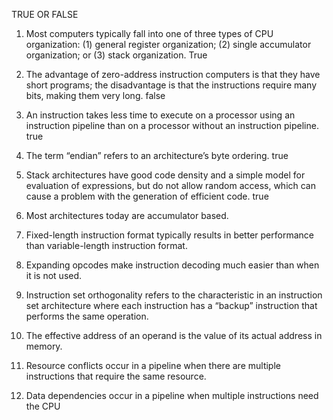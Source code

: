TRUE OR FALSE
 1. Most computers typically fall into one of three types of CPU
 organization: (1) general register organization; (2) single accumulator
 organization; or (3) stack organization.
True

 2. The advantage of zero-address instruction computers is that they have
 short programs; the disadvantage is that the instructions require
 many bits, making them very long.
false

 3. An instruction takes less time to execute on a processor using an
 instruction pipeline than on a processor without an instruction
 pipeline.
true

 4. The term “endian” refers to an architecture’s byte ordering.
true

 5. Stack architectures have good code density and a simple model for
 evaluation of expressions, but do not allow random access, which can
 cause a problem with the generation of efficient code.
true

 6. Most architectures today are accumulator based.


 7. Fixed-length instruction format typically results in better
 performance than variable-length instruction format.


 8. Expanding opcodes make instruction decoding much easier than
 when it is not used.


 9. Instruction set orthogonality refers to the characteristic in an
 instruction set architecture where each instruction has a “backup”
 instruction that performs the same operation.


 10. The effective address of an operand is the value of its actual address in
 memory.


 11. Resource conflicts occur in a pipeline when there are multiple
 instructions that require the same resource.


 12. Data dependencies occur in a pipeline when multiple instructions
 need the CPU